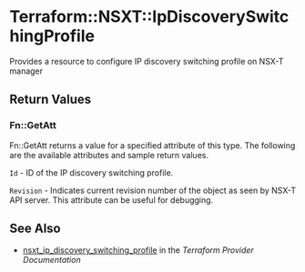 # Terraform::NSXT::IpDiscoverySwitchingProfile

Provides a resource to configure IP discovery switching profile on NSX-T manager

## Return Values

### Fn::GetAtt

Fn::GetAtt returns a value for a specified attribute of this type. The following are the available attributes and sample return values.

`Id` - ID of the IP discovery switching profile.

`Revision` - Indicates current revision number of the object as seen by NSX-T API server. This attribute can be useful for debugging.

## See Also

* [nsxt_ip_discovery_switching_profile](https://www.terraform.io/docs/providers/nsxt/r/ip_discovery_switching_profile.html) in the _Terraform Provider Documentation_